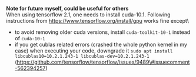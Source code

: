 <div>

**Note for future myself, could be useful for others**\
When using tensorflow 2.1, one needs to install cuda-10.1. Following instructions from https://www.tensorflow.org/install/gpu works fine except\

</div>

-   to avoid removing older cuda versions, install `cuda-toolkit-10-1` instead of `cuda-10-1`
-   if you get cublas related errors (crashed the whole python kernel in my case) when executing your code, downgrade it `sudo apt install libcublas10=10.2.1.243-1 libcublas-dev=10.2.1.243-1` (https://github.com/tensorflow/tensorflow/issues/9489\#issuecomment-562394257)
